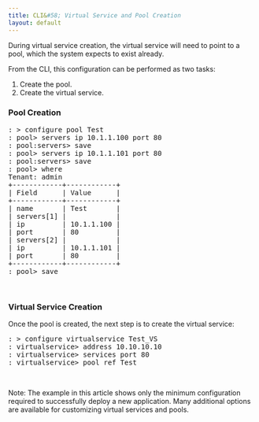 ```yaml
---
title: CLI&#58; Virtual Service and Pool Creation
layout: default
---
```

During virtual service creation, the virtual service will need to point to a pool, which the system expects to exist already.

From the CLI, this configuration can be performed as two tasks:

1. Create the pool.
1. Create the virtual service.

### Pool Creation

<pre crayon="false">: &gt; configure pool Test
: pool&gt; servers ip 10.1.1.100 port 80
: pool:servers&gt; save
: pool&gt; servers ip 10.1.1.101 port 80
: pool:servers&gt; save
: pool&gt; where
Tenant: admin
+------------+------------+
| Field      | Value      |
+------------+------------+
| name       | Test       |
| servers[1] |            |
| ip         | 10.1.1.100 |
| port       | 80         |
| servers[2] |            |
| ip         | 10.1.1.101 |
| port       | 80         |
+------------+------------+
: pool&gt; save</pre>

 

### Virtual Service Creation

Once the pool is created, the next step is to create the virtual service:
<pre crayon="false">: &gt; configure virtualservice Test_VS
: virtualservice&gt; address 10.10.10.10
: virtualservice&gt; services port 80
: virtualservice&gt; pool_ref Test</pre>

     

Note: The example in this article shows only the minimum configuration required to successfully deploy a new application. Many additional options are available for customizing virtual services and pools.